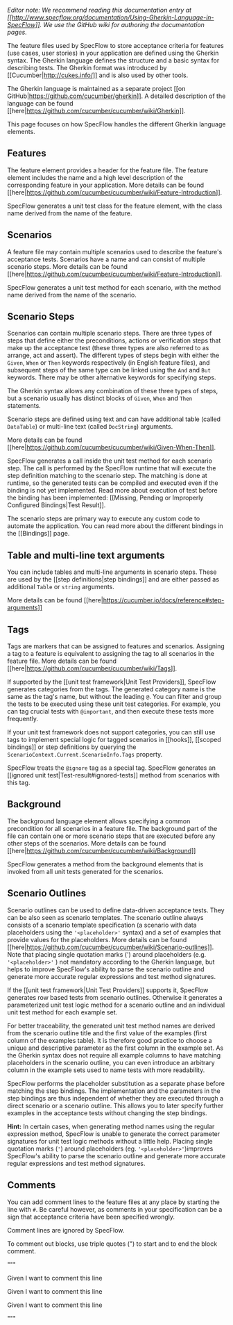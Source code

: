 _Editor note: We recommend reading this documentation entry at [[http://www.specflow.org/documentation/Using-Gherkin-Language-in-SpecFlow]]. We use the GitHub wiki for authoring the documentation pages._

The feature files used by SpecFlow to store acceptance criteria for features (use cases, user stories) in your application are defined using the Gherkin syntax. The Gherkin language defines the structure and a basic syntax for describing tests. The Gherkin format was introduced by [[Cucumber|http://cukes.info/]] and is also used by other tools. 

The Gherkin language is maintained as a separate project [[on GitHub|https://github.com/cucumber/gherkin]]. A detailed description of the language can be found [[here|https://github.com/cucumber/cucumber/wiki/Gherkin]].

This page focuses on how SpecFlow handles the different Gherkin language elements. 

## Features
The feature element provides a header for the feature file. The feature element includes the name and a high level description of the corresponding feature in your application. More details can be found [[here|https://github.com/cucumber/cucumber/wiki/Feature-Introduction]].

SpecFlow generates a unit test class for the feature element, with the class name derived from the name of the feature.

## Scenarios
A feature file may contain multiple scenarios used to describe the feature's acceptance tests. Scenarios have a name and can consist of multiple scenario steps. More details can be found [[here|https://github.com/cucumber/cucumber/wiki/Feature-Introduction]].

SpecFlow generates a unit test method for each scenario, with the method name derived from the name of the scenario.

## Scenario Steps
Scenarios can contain multiple scenario steps. There are three types of steps that define either the preconditions, actions or verification steps that make up the acceptance test (these three types are also referred to as arrange, act and assert). The different types of steps begin with either the `Given`, `When` or `Then` keywords respectively (in English feature files), and subsequent steps of the same type can be linked using the `And` and `But` keywords. There may be other alternative keywords for specifying steps.

The Gherkin syntax allows any combination of these three types of steps, but a scenario usually has distinct blocks of `Given`, `When` and `Then` statements.

Scenario steps are defined using text and can have additional table (called `DataTable`) or multi-line text (called `DocString`) arguments.

More details can be found [[here|https://github.com/cucumber/cucumber/wiki/Given-When-Then]].

SpecFlow generates a call inside the unit test method for each scenario step. The call is performed by the SpecFlow runtime that will execute the step definition matching to the scenario step. The matching is done at runtime, so the generated tests can be compiled and executed even if the binding is not yet implemented. Read more about execution of test before the binding has been implemented: [[Missing, Pending or Improperly Configured Bindings|Test Result]].

The scenario steps are primary way to execute any custom code to automate the application. You can read more about the different bindings in the [[Bindings]] page.

## Table and multi-line text arguments
You can include tables and multi-line arguments in scenario steps. These are used by the [[step definitions|step bindings]] and are either passed as additional `Table` or `string` arguments.

More details can be found [[here|https://cucumber.io/docs/reference#step-arguments]]

## Tags
Tags are markers that can be assigned to features and scenarios. Assigning a tag to a feature is equivalent to assigning the tag to all scenarios in the feature file. More details can be found [[here|https://github.com/cucumber/cucumber/wiki/Tags]].

If supported by the [[unit test framework|Unit Test Providers]], SpecFlow generates categories from the tags. The generated category name is the same as the tag's name, but without the leading `@`. You can filter and group the tests to be executed using these unit test categories. For example, you can tag crucial tests with `@important`, and then execute these tests more frequently.

If your unit test framework does not support categories, you can still use tags to implement special logic for tagged scenarios in [[hooks]], [[scoped bindings]] or step definitions by querying the `ScenarioContext.Current.ScenarioInfo.Tags` property.

SpecFlow treats the `@ignore` tag as a special tag. SpecFlow generates an [[ignored unit test|Test-result#ignored-tests]] method from scenarios with this tag.

## Background
The background language element allows specifying a common precondition for all scenarios in a feature file. The background part of the file can contain one or more scenario steps that are executed before any other steps of the scenarios. More details can be found [[here|https://github.com/cucumber/cucumber/wiki/Background]]

SpecFlow generates a method from the background elements that is invoked from all unit tests generated for the scenarios.

## Scenario Outlines
Scenario outlines can be used to define data-driven acceptance tests. They can be also seen as scenario templates. The scenario outline always consists of a scenario template specification (a scenario with data placeholders using the `'<placeholder>'` syntax) and a set of examples that provide values for the placeholders. More details can be found [[here|https://github.com/cucumber/cucumber/wiki/Scenario-outlines]]. Note that placing single quotation marks (') around placeholders (e.g. `'<placeholder>'` ) not mandatory according to the Gherkin language, but helps to improve SpecFlow's ability to parse the scenario outline and generate more accurate regular expressions and test method signatures.

If the [[unit test framework|Unit Test Providers]] supports it, SpecFlow generates row based tests from scenario outlines. Otherwise it generates a parameterized unit test logic method for a scenario outline and an individual unit test method for each example set. 

For better traceability, the generated unit test method names are derived from the scenario outline title and the first value of the examples (first column of the examples table). It is therefore good practice to choose a unique and descriptive parameter as the first column in the example set. As the Gherkin syntax does not require all example columns to have matching placeholders in the scenario outline, you can even introduce an arbitrary column in the example sets used to name tests with more readability. 

SpecFlow performs the placeholder substitution as a separate phase before matching the step bindings. The implementation and the parameters in the step bindings are thus independent of whether they are executed through a direct scenario or a scenario outline. This allows you to later specify further examples in the acceptance tests without changing the step bindings.

**Hint:** In certain cases, when generating method names using the regular expression method, SpecFlow is unable to generate the correct parameter signatures for unit test logic methods without a little help. Placing single quotation marks (`'`) around placeholders (eg. `'<placeholder>'`)improves SpecFlow's ability to parse the scenario outline and generate more accurate regular expressions and test method signatures.

## Comments
You can add comment lines to the feature files at any place by starting the line with `#`. Be careful however, as comments in your specification can be a sign that acceptance criteria have been specified wrongly. 

Comment lines are ignored by SpecFlow.

To comment out blocks, use triple quotes (") to start and to end the block comment.

"""

Given I want to comment this line

Given I want to comment this line

Given I want to comment this line

"""